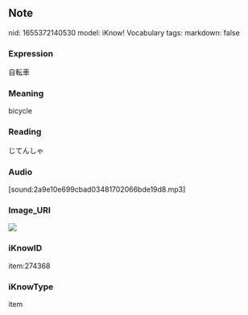 ## Note
nid: 1655372140530
model: iKnow! Vocabulary
tags: 
markdown: false

### Expression
自転車

### Meaning
bicycle

### Reading
じてんしゃ

### Audio
[sound:2a9e10e699cbad03481702066bde19d8.mp3]

### Image_URI
<img src="684639888c953e8b62d4b9c498b0770d.jpg">

### iKnowID
item:274368

### iKnowType
item
